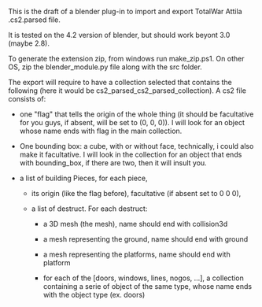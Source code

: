 This is the draft of a blender plug-in to import and export TotalWar Attila .cs2.parsed file.

It is tested on the 4.2 version of blender, but should work beyont 3.0 (maybe 2.8).

To generate the extension zip, from windows run make_zip.ps1. On other OS, zip the blender_module.py file along with the src folder.



The export will require to have a collection selected that contains the following (here it would be cs2_parsed_cs2_parsed_collection). A cs2 file consists of:

- one "flag" that tells the origin of the whole thing (it should be facultative for you guys, if absent, will be set to (0, 0, 0)). I will look for an object whose name ends with flag in the main collection.

- One bounding box: a cube, with or without face, technically, i could also make it facultative. I will look in the collection for an object that ends with bounding_box, if there are two, then it will insult you.

- a list of building Pieces, for each piece,

  - its origin (like the flag before),  facultative (if absent set to 0 0 0), 

  - a list of destruct. For each destruct:

    - a 3D mesh (the mesh), name should end with collision3d

    - a mesh representing the ground, name should end with ground

    - a mesh representing the platforms, name should end with platform

    - for each of the [doors, windows, lines, nogos, ...], a collection containing a serie of object of the same type, whose name ends with the object type (ex. doors)
